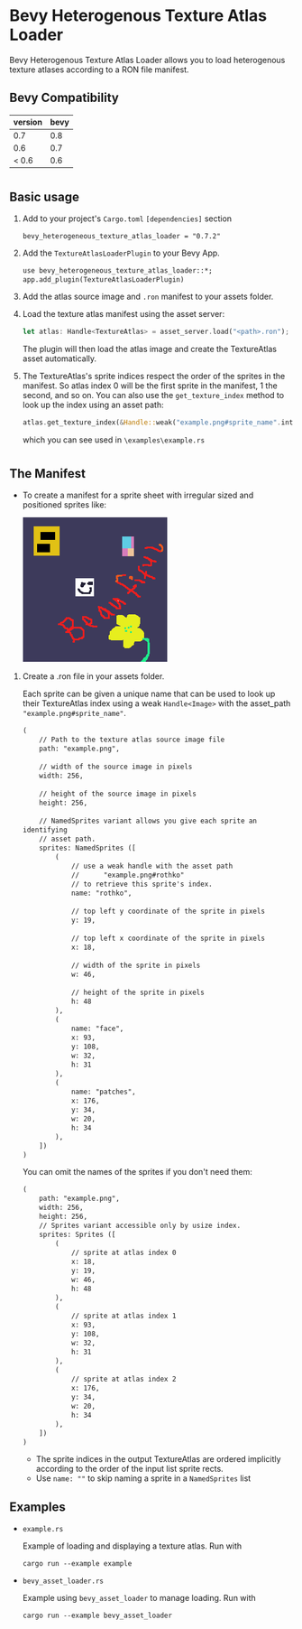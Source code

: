 # Bevy Heterogenous Texture Atlas Loader

Bevy Heterogenous Texture Atlas Loader allows you to load heterogenous texture atlases according to a RON file manifest.

## Bevy Compatibility

| version | bevy |
| ------- | ---- |
| 0.7     | 0.8  |
| 0.6     | 0.7  |
| < 0.6   | 0.6  |

#
## Basic usage
1. Add to your project's `Cargo.toml` ```[dependencies]``` section

    ```
    bevy_heterogeneous_texture_atlas_loader = "0.7.2"
    ```

1. Add the `TextureAtlasLoaderPlugin` to your Bevy App.
    ```
    use bevy_heterogeneous_texture_atlas_loader::*;
    app.add_plugin(TextureAtlasLoaderPlugin)
    ```

2. Add the atlas source image and `.ron` manifest to your assets folder.

3. Load the texture atlas manifest using the asset server:
    ```rust
    let atlas: Handle<TextureAtlas> = asset_server.load("<path>.ron");
    ```
    The plugin will then load the atlas image and create the TextureAtlas asset automatically.

4. The TextureAtlas's sprite indices respect the order of the sprites in the manifest. 
    So atlas index 0 will be the first sprite in the manifest, 1 the second, and so on.
    You can also use the `get_texture_index` method to look up the index using an asset path:
    ```rust
    atlas.get_texture_index(&Handle::weak("example.png#sprite_name".into()))
    ```

    which you can see used in `\examples\example.rs`

#

## The Manifest 

* To create a manifest for a sprite sheet with irregular sized and positioned sprites like:

    ![/assets/example.png](/assets/example.png)


1. Create a .ron file in your assets folder. 


    Each sprite can be given a unique name that can be used to look
    up their TextureAtlas index using a weak `Handle<Image>` with the asset_path 
    `"example.png#sprite_name"`.

    ```
    (
        // Path to the texture atlas source image file 
        path: "example.png",        

        // width of the source image in pixels
        width: 256,                

        // height of the source image in pixels 
        height: 256,              

        // NamedSprites variant allows you give each sprite an identifying 
        // asset path.  
        sprites: NamedSprites ([    
            (
                // use a weak handle with the asset path
                //      "example.png#rothko" 
                // to retrieve this sprite's index.
                name: "rothko",     

                // top left y coordinate of the sprite in pixels
                y: 19,              

                // top left x coordinate of the sprite in pixels
                x: 18,              

                // width of the sprite in pixels
                w: 46,              

                // height of the sprite in pixels
                h: 48               
            ),
            (
                name: "face", 
                x: 93, 
                y: 108, 
                w: 32, 
                h: 31
            ),
            (
                name: "patches", 
                x: 176, 
                y: 34, 
                w: 20, 
                h: 34
            ),
        ])
    )
    ```
    You can omit the names of the sprites if you don't need them:
    ```
    (
        path: "example.png",
        width: 256,
        height: 256,
        // Sprites variant accessible only by usize index.
        sprites: Sprites ([         
            (    
                // sprite at atlas index 0
                x: 18, 
                y: 19, 
                w: 46, 
                h: 48
            ),
            (                       
                // sprite at atlas index 1
                x: 93, 
                y: 108, 
                w: 32, 
                h: 31
            ),
            (                       
                // sprite at atlas index 2
                x: 176, 
                y: 34, 
                w: 20, 
                h: 34
            ),
        ])
    )
    ```

    * The sprite indices in the output TextureAtlas are ordered implicitly according to the order of the input list sprite rects.
    * Use `name: ""` to skip naming a sprite in a `NamedSprites` list
  
## Examples

* `example.rs` 

    Example of loading and displaying a texture atlas. Run with
    ```
    cargo run --example example
    ```

* `bevy_asset_loader.rs`

    Example using `bevy_asset_loader` to manage loading. Run with
    ```
    cargo run --example bevy_asset_loader
    ```
